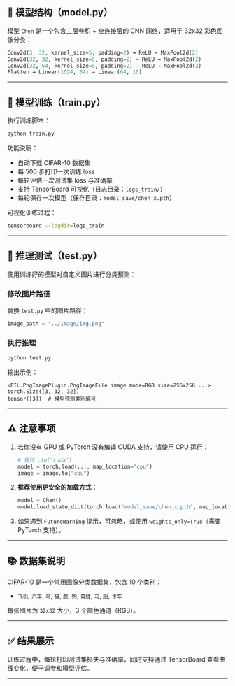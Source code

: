 
## 🧠 模型结构（model.py）

模型 `Chen` 是一个包含三层卷积 + 全连接层的 CNN 网络，适用于 32x32 彩色图像分类：

```python
Conv2d(3, 32, kernel_size=5, padding=2) → ReLU → MaxPool2d(2)
Conv2d(32, 32, kernel_size=5, padding=2) → ReLU → MaxPool2d(2)
Conv2d(32, 64, kernel_size=5, padding=2) → ReLU → MaxPool2d(2)
Flatten → Linear(1024, 64) → Linear(64, 10)
```

---

## 🚀 模型训练（train.py）

执行训练脚本：

```bash
python train.py
```

功能说明：

* 自动下载 CIFAR-10 数据集
* 每 500 步打印一次训练 loss
* 每轮评估一次测试集 loss 与准确率
* 支持 TensorBoard 可视化（日志目录：`logs_train/`）
* 每轮保存一次模型（保存目录：`model_save/chen_x.pth`）

可视化训练过程：

```bash
tensorboard --logdir=logs_train
```

---

## 🧪 推理测试（test.py）

使用训练好的模型对自定义图片进行分类预测：

### 修改图片路径

替换 `test.py` 中的图片路径：

```python
image_path = "../Image/img.png"
```

### 执行推理

```bash
python test.py
```

输出示例：

```
<PIL.PngImagePlugin.PngImageFile image mode=RGB size=256x256 ...>
torch.Size([3, 32, 32])
tensor([3])  # 模型预测类别编号
```

---

## ⚠️ 注意事项

1. 若你没有 GPU 或 PyTorch 没有编译 CUDA 支持，请使用 CPU 运行：

   ```python
   # 替代 .to("cuda")
   model = torch.load(..., map_location="cpu")
   image = image.to("cpu")
   ```

2. **推荐使用更安全的加载方式：**

   ```python
   model = Chen()
   model.load_state_dict(torch.load("model_save/chen_x.pth", map_location="cpu"))
   ```

3. 如果遇到 `FutureWarning` 提示，可忽略，或使用 `weights_only=True`（需要 PyTorch 支持）。

---

## 📚 数据集说明

CIFAR-10 是一个常用图像分类数据集，包含 10 个类别：

* `飞机`, `汽车`, `鸟`, `猫`, `鹿`, `狗`, `青蛙`, `马`, `船`, `卡车`

每张图片为 `32x32` 大小，3 个颜色通道（RGB）。

---

## ✅ 结果展示

训练过程中，每轮打印测试集损失与准确率，同时支持通过 TensorBoard 查看曲线变化，便于调参和模型评估。

---